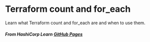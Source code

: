 # Terraform count and for_each

Learn what Terraform count and for_each are and when to use them.

##### From HashiCorp Learn [GitHub Pages](https://github.com/hashicorp/learn-terraform-count-foreach)